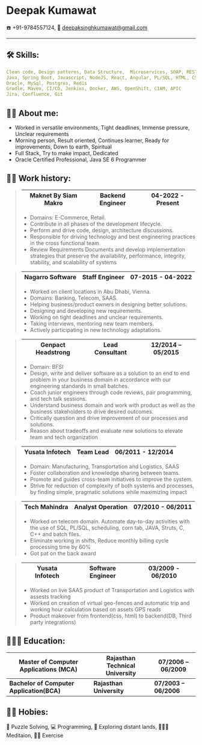 # Deepak Kumawat
☎️ +91-9784557124, 📧 deepaksinghkumawat@gmail.com

---
## 🛠️ Skills:
```yaml
Clean code, Design patterns, Data Structure,  Microservices, SOAP, REST
Java, Spring Boot, Javascript, NodeJS, React, Angular, PL/SQL, HTML, CSS
Oracle, MySql, Postgres, Redis
Gradle, Maven, CI/CD, Jenkins, Docker, AWS, OpenShift, CIAM, APIC
Jira, Confluence, Git
```

## 🥷🏿 About me:
- Worked in versatile environments, Tight deadlines, Immense pressure, Unclear requirements
- Morning person, Result oriented, Continues learner, Ready for improvements, Down to earth, Spiritual
- Full Stack, Try to make impact, Dedicated
- Oracle Certified Professional, Java SE 6 Programmer

## 👨‍💻 Work history:
> | Maknet By Siam Makro | Backend Engineer | 04-2022 - Present |
> | - | - | - |
> - Domains: E-Commerce, Retail.
> - Contribute in all phases of the development lifecycle.
> - Perform and drive code, design, architecture discussions.
> - Responsible for driving technology and best engineering practices in the cross functional team.
> - Review Requirements Documents and develop implementation strategies that preserve the availability, performance, integrity, stability, and scalability of systems

> | Nagarro Software | Staff Engineer | 07-2015 - 04-2022 |
> | - | - | - |
> - Worked on client locations in Abu Dhabi, Vienna.
> - Domains: Banking, Telecom, SAAS.
> - Helping business/product owners in designing better solutions.
> - Designing and developing new requirements.
> - Working on tight deadlines and unclear requirements.
> - Taking interviews, mentoring new team members.
> - Actively participating in new technology adaptations.

> | Genpact Headstrong | Lead Consultant | 12/2014 – 05/2015 |
> | - | - | - |
> - Domain: BFSI
> - Design, write and deliver software as a solution to an end to end problem in your business domain in accordance with our engineering standards in small batches.
> - Coach junior engineers through code reviews, pair programming, and tech talk sessions.
> - Understand business domain and work with product as well as the business stakeholders to drive desired outcomes.
> - Critically question and drive improvement of our processes and solutions.
> - Reason about tradeoffs and evaluate new solutions to elevate team and tech organization

> | Yusata Infotech | Team Lead | 06/2011 - 12/2014 |
> | - | - | - |
> - Domain: Manufacturing, Transportation and Logistics, SAAS
> - Foster collaboration and knowledge sharing between teams.
> - Promote and guides cross-team initiatives to improve the system.
> - Strive for reduction of complexity of both systems and processes, by finding simple, pragmatic solutions while maximizing impact


> | Tech Mahindra | Analyst Operation | 07/2010 - 06/2011 |
> | - | - | - |
> - Worked on telecom domain. Automate day-to-day activities with the use of SQL, PL/SQL, scheduling, corn tab, JAVA, Struts, C, C++ and batch files.
> - Eliminate working in shifts, Reduce monthly billing cycle processing time by 60%
> - Got pat on the back award

> | Yusata Infotech | Software Engineer | 03/2009 - 06/2010 |
> | - | - | - |
> - Worked on live SAAS product of Transportation and Logistics with assests tracking
> - Worked on creation of virtual geo-fences and automatic trip and working hour calculation based on assets GPS reads
> - Product makeover from frontend(css, html) to backend(DB, Third party integrations)

## 👨🏽‍🎓 Education:

| Master of Computer Applications (MCA) | Rajasthan Technical University | 07/2006 – 06/2009 |
| - | - | - |
| **Bachelor of Computer Application(BCA)** | **Rajasthan University** | **07/2003 – 06/2006** |

## 🕺🏾 Hobies:
🧩 Puzzle Solving, 💻 Programming, 🛫 Exploring distant lands, 🧘🏽‍♂️ Meditaion, 🏋️‍♂️ Exercise

